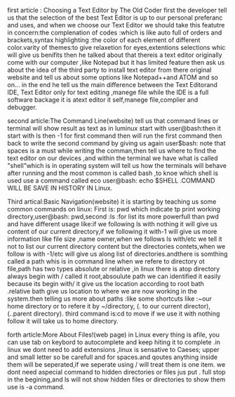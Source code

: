 first article :
Choosing a Text Editor by The Old Coder
first the developer tell us that the selection of the best Text Editor is up to our personal preferanc and uses, and when we choose our 
Text Editor we should take this featutre in concern:the complenation of codes :which is like auto full of orders and brackets,syntax highlighting :the color of each element of 
different color.varity of themes:to give relaxetion for eyes,extentions selections whic will give us benifits
then he talked about that thereis a text editor originally come with our computer ,like Notepad but it has limited feature then ask us about the idea of the third party 
to install text editor from there original website and tell us about some options like Notepad++and ATOM and so on...
in the end he tell us the main difference between the Text Editorand IDE, Text Editor only for text editing ,manege file while the IDE is a full software backage it 
is atext editor it self,manege file,complier and debugger.

second article:The Command Line(website)
tell us that command lines or terminal will show result as text as in luminux start with user@bash:then it  start with ls then -1 for first command then will run
the first command then back to write the second command by giving us again user$bash: note that spaces is a must while writing the comman,then tell us where to find the 
text editor on our devices ,and within the terminal we have what is called "shell"which is in operating system will tell us how the terminals will behave after 
running and the most common is called bash ,to knoe which shell is used use a command called eco  user@bash: echo $SHELL .COMMAND WILL BE SAVE IN HISTORY IN Linux.

 Third artical:Basic Navigation(website)
 it is starting by teaching us some common commands on linux:
 First is: pwd which indicate tp print working directory,user@bash: pwd,second :ls :for list its more powerfull than pwd and have different usage like:if we following ls with
 nothing it will give us content of our current directory,if we following it with-1 will give us more information like file size ,name owner,when we follows ls with/etc
 we tell it not to list our current directory content but the directories contets,when we follow is with -1/etc will give us along list of directories.andthere is somthing 
 called a path whis is in command line when we refere to directory ot file,path has two types absolute or relative ,in linux there is atop directory always begin with / 
 called it root,absoulute path we can identified it easily because its begin with/ it give us the location according to root bath .relative bath give us location to where
 we are now working in the system.then telling us more about paths :like some shortcuts like :~our home directory or to refere it by ~/directory,
 (. to our current director),(..parent directory).
third command is:cd to move if we use it with nothing follow it will take us to home directory.


forth article:More About Files!(web page)
in Linux every thing is afile, you can use tab on keybord to autocomplete and keep hiting it to complete .in linux we dont need to add extensions ,linux is sensative to
Caeses; upper and small letter so be carefull and for spaces.and qoutes anything inside them will be  seperated,if we seperate using / will treat them is one item.
we dont need aspecial command to hidden directories or files jus put . full stop in the begining,and ls will not show hidden files or directories to
show them use is -a command.




 
